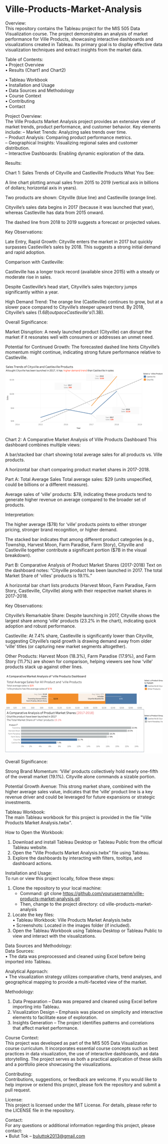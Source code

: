 # Ville-Products-Market-Analysis


Overview:  
This repository contains the Tableau project for the MIS 505 Data Visualization course. The project demonstrates an analysis of market performance for Ville Products, showcasing interactive dashboards and visualizations created in Tableau. Its primary goal is to display effective data visualization techniques and extract insights from the market data.

Table of Contents:  
• Project Overview  
• Results (Chart1 and Chart2)

• Tableau Workbook  
• Installation and Usage  
• Data Sources and Methodology  
• Course Context  
• Contributing   
• Contact

Project Overview:  
The Ville Products Market Analysis project provides an extensive view of market trends, product performance, and customer behavior. Key elements include:
– Market Trends: Analyzing sales trends over time.  
– Product Analysis: Comparing product performance metrics.  
– Geographical Insights: Visualizing regional sales and customer distribution.  
– Interactive Dashboards: Enabling dynamic exploration of the data.

Results:

Chart 1: Sales Trends of Cityville and Castleville Products
What You See:

A line chart plotting annual sales from 2015 to 2019 (vertical axis in billions of dollars; horizontal axis in years).

Two products are shown: Cityville (blue line) and Castleville (orange line).

Cityville’s sales data begins in 2017 (because it was launched that year), whereas Castleville has data from 2015 onward.

The dashed line from 2018 to 2019 suggests a forecast or projected values.

Key Observations:

Late Entry, Rapid Growth:
Cityville enters the market in 2017 but quickly surpasses Castleville’s sales by 2018. This suggests a strong initial demand and rapid adoption.

Comparison with Castleville:

Castleville has a longer track record (available since 2015) with a steady or moderate rise in sales.

Despite Castleville’s head start, Cityville’s sales trajectory jumps significantly within a year.

High Demand Trend:
The orange line (Castleville) continues to grow, but at a slower pace compared to Cityville’s steeper upward trend. By 2018, Cityville’s sales ($1.6B) outpace Castleville’s ($1.3B).

Overall Significance:

Market Disruption: A newly launched product (Cityville) can disrupt the market if it resonates well with consumers or addresses an unmet need.

Potential for Continued Growth: The forecasted dashed line hints Cityville’s momentum might continue, indicating strong future performance relative to Castleville.


![Result 1](Result1.png)

Chart 2: A Comparative Market Analysis of Ville Products Dashboard
This dashboard combines multiple views:

A bar/stacked bar chart showing total average sales for all products vs. Ville products.

A horizontal bar chart comparing product market shares in 2017-2018.

Part A: Total Average Sales
Total average sales: $29 (units unspecified, could be billions or a different measure).

Average sales of ‘ville’ products: $78, indicating these products tend to generate higher revenue on average compared to the broader set of products.

Interpretation:

The higher average ($78) for ‘ville’ products points to either stronger pricing, stronger brand recognition, or higher demand.

The stacked bar indicates that among different product categories (e.g., Township, Harvest Moon, Farm Paradise, Farm Story), Cityville and Castleville together contribute a significant portion ($7B in the visual breakdown).

Part B: Comparative Analysis of Product Market Shares (2017-2018)
Text on the dashboard notes: “Cityville product has been launched in 2017. The total Market Share of ‘villes’ products is 19.1%.”

A horizontal bar chart lists products (Harvest Moon, Farm Paradise, Farm Story, Castleville, Cityville) along with their respective market shares in 2017-2018.

Key Observations:

Cityville’s Remarkable Share: Despite launching in 2017, Cityville shows the largest share among ‘ville’ products (23.2% in the chart), indicating quick adoption and robust performance.

Castleville: At 7.4% share, Castleville is significantly lower than Cityville, suggesting Cityville’s rapid growth is drawing demand away from older ‘ville’ titles (or capturing new market segments altogether).

Other Products: Harvest Moon (18.3%), Farm Paradise (17.9%), and Farm Story (11.7%) are shown for comparison, helping viewers see how ‘ville’ products stack up against other lines.

![Result 2](Result2.png)

Overall Significance:

Strong Brand Momentum: ‘Ville’ products collectively hold nearly one-fifth of the overall market (19.1%). Cityville alone commands a sizable portion.

Potential Growth Avenue: This strong market share, combined with the higher average sales value, indicates that the ‘ville’ product line is a key revenue driver and could be leveraged for future expansions or strategic investments.



Tableau Workbook:  
The main Tableau workbook for this project is provided in the file "Ville Products Market Analysis.twbx".

How to Open the Workbook:  
1. Download and install Tableau Desktop or Tableau Public from the official Tableau website.  
2. Open the "Ville Products Market Analysis.twbx" file using Tableau.  
3. Explore the dashboards by interacting with filters, tooltips, and dashboard actions.

Installation and Usage:  
To run or view this project locally, follow these steps:  
1. Clone the repository to your local machine:  
   - Command: git clone https://github.com/yourusername/ville-products-market-analysis.git  
   - Then, change to the project directory: cd ville-products-market-analysis  
2. Locate the key files:  
   • Tableau Workbook: Ville Products Market Analysis.twbx  
   • Screenshots: Located in the images folder (if included).  
3. Open the Tableau Workbook using Tableau Desktop or Tableau Public to view and interact with the visualizations.

Data Sources and Methodology:  
Data Sources:  
•  The data was preprocessed and cleaned using Excel before being imported into Tableau.

Analytical Approach:  
• The visualization strategy utilizes comparative charts, trend analyses, and geographical mapping to provide a multi-faceted view of the market.

Methodology:  
1. Data Preparation – Data was prepared and cleaned using Excel before importing into Tableau.  
2. Visualization Design – Emphasis was placed on simplicity and interactive elements to facilitate ease of exploration.  
3. Insights Generation – The project identifies patterns and correlations that affect market performance.

Course Context:  
This project was developed as part of the MIS 505 Data Visualization course curriculum. It incorporates essential course concepts such as best practices in data visualization, the use of interactive dashboards, and data storytelling. The project serves as both a practical application of these skills and a portfolio piece showcasing the visualizations.

Contributing:  
Contributions, suggestions, or feedback are welcome. If you would like to help improve or extend this project, please fork the repository and submit a pull request.

License:  
This project is licensed under the MIT License. For details, please refer to the LICENSE file in the repository.

Contact:  
For any questions or additional information regarding this project, please contact:  
• Bulut Tok – buluttok2013@gmail.com 
